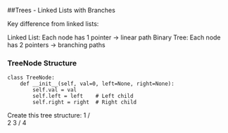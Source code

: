 ##Trees - Linked Lists with Branches

Key difference from linked lists:

Linked List: Each node has 1 pointer → linear path
Binary Tree: Each node has 2 pointers → branching paths

### TreeNode Structure
```
class TreeNode:
    def __init__(self, val=0, left=None, right=None):
        self.val = val
        self.left = left    # Left child
        self.right = right  # Right child
```

Create this tree structure:
      1
     / \
    2   3
   /
  4